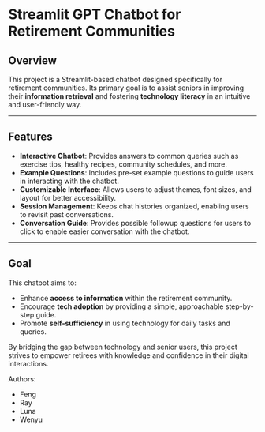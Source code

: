 # Streamlit GPT Chatbot for Retirement Communities

## Overview

This project is a Streamlit-based chatbot designed specifically for retirement communities. Its primary goal is to assist seniors in improving their **information retrieval** and fostering **technology literacy** in an intuitive and user-friendly way.

---

## Features

- **Interactive Chatbot**: Provides answers to common queries such as exercise tips, healthy recipes, community schedules, and more.
- **Example Questions**: Includes pre-set example questions to guide users in interacting with the chatbot.
- **Customizable Interface**: Allows users to adjust themes, font sizes, and layout for better accessibility.
- **Session Management**: Keeps chat histories organized, enabling users to revisit past conversations.
- **Conversation Guide**: Provides possible followup questions for users to click to enable easier conversation with the chatbot.

---

## Goal

This chatbot aims to:
- Enhance **access to information** within the retirement community.
- Encourage **tech adoption** by providing a simple, approachable step-by-step guide.
- Promote **self-sufficiency** in using technology for daily tasks and queries.

By bridging the gap between technology and senior users, this project strives to empower retirees with knowledge and confidence in their digital interactions.

Authors:
- Feng
- Ray
- Luna
- Wenyu